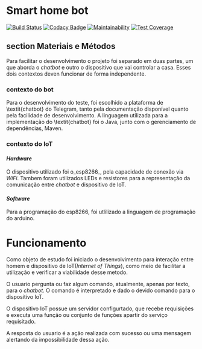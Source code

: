 # Smart home bot

[![Build Status](https://travis-ci.org/alexNeto/smart-home-bot.svg?branch=master)](https://travis-ci.org/alexNeto/smart-home-bot)
[![Codacy Badge](https://api.codacy.com/project/badge/Grade/24ec6c739bfc405ead8973438883f4a3)](https://www.codacy.com/app/alexNeto/smart-home-bot?utm_source=github.com&amp;utm_medium=referral&amp;utm_content=alexNeto/smart-home-bot&amp;utm_campaign=Badge_Grade)
[![Maintainability](https://api.codeclimate.com/v1/badges/14f8fbc90ea509f00f63/maintainability)](https://codeclimate.com/github/alexNeto/smart-home-bot/maintainability)
[![Test Coverage](https://api.codeclimate.com/v1/badges/14f8fbc90ea509f00f63/test_coverage)](https://codeclimate.com/github/alexNeto/smart-home-bot/test_coverage)

## section Materiais e Métodos

Para facilitar o desenvolvimento o projeto foi separado em duas partes, um que aborda o  _chatbot_ e outro o dispositivo que vai controlar a casa.
Esses dois contextos deven funcionar de forma independente.

### contexto do bot
Para o desenvolvimento do teste, foi escolhido a plataforma de \textit{chatbot} do Telegram, tanto pela documentação disponível quanto pela facilidade de desenvolvimento. A linguagem utilizada para a implementação do \textit{chatbot} foi o Java, junto com o gerenciamento de dependências, Maven.

### contexto do IoT
#### _Hardware_
O dispositivo utilizado foi o_esp8266_, pela capacidade de conexão via _WiFi_. Tambem foram utilizados LEDs e resistores para a representação da comunicação entre _chatbot_ e dispositivo de IoT.

#### _Software_
Para a programação do esp8266, foi utlilizado a linguagem de programação do arduino.

# Funcionamento
Como objeto de estudo foi iniciado o desenvolvimento para interação entre homem e dispositivo de IoT(_Internet of Things_), como meio de facilitar a utilização e verificar a viabilidade desse metodo.


O usuario pergunta ou faz algum comando, atualmente, apenas por texto, para o _chatbot_. O comando é interpretado e dado o devido comando para o dispositivo IoT.


O dispositivo IoT possue um servidor configurtado, que recebe requisições e executa uma função ou conjunto de funções apartir do serviço requisitado.


A resposta do usuario é a ação realizada com sucesso ou uma mensagem alertando da impossibilidade dessa ação.
